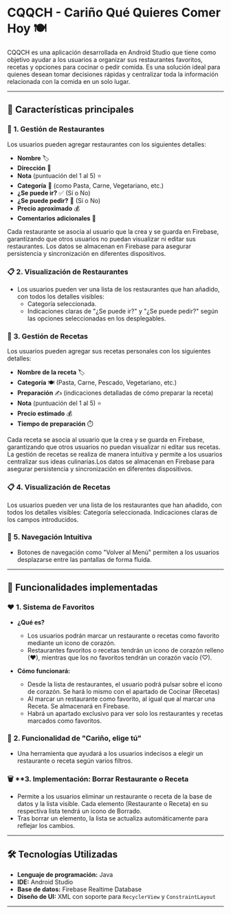 # CQQCH - Cariño Qué Quieres Comer Hoy 🍽️

CQQCH es una aplicación desarrollada en Android Studio que tiene como objetivo ayudar a los usuarios a organizar sus restaurantes favoritos, recetas y opciones para cocinar o pedir comida. Es una solución ideal para quienes desean tomar decisiones rápidas y centralizar toda la información relacionada con la comida en un solo lugar.

---

## 🚀 **Características principales**

### 🏢 **1. Gestión de Restaurantes**
Los usuarios pueden agregar restaurantes con los siguientes detalles:
  - **Nombre** 🏷️
  - **Dirección** 📍
  - **Nota** (puntuación del 1 al 5) ⭐
  - **Categoría** 🍴 (como Pasta, Carne, Vegetariano, etc.)
  - **¿Se puede ir?** ✅ (Sí o No)
  - **¿Se puede pedir?** 🛵 (Sí o No)
  - **Precio aproximado** 💰
  - **Comentarios adicionales** 📝

  Cada restaurante se asocia al usuario que la crea y se guarda en Firebase, garantizando que otros usuarios no puedan visualizar ni editar sus restaurantes. Los datos se almacenan en Firebase para asegurar persistencia y sincronización en diferentes dispositivos.

### 📋 **2. Visualización de Restaurantes**
- Los usuarios pueden ver una lista de los restaurantes que han añadido, con todos los detalles visibles:
  - Categoría seleccionada.
  - Indicaciones claras de "¿Se puede ir?" y "¿Se puede pedir?" según las opciones seleccionadas en los desplegables.


### 🍳 **3. Gestión de Recetas**

Los usuarios pueden agregar sus recetas personales con los siguientes detalles:

- **Nombre de la receta** 🏷️
- **Categoría** 🍽️ (Pasta, Carne, Pescado, Vegetariano, etc.)
- **Preparación** ✍️ (indicaciones detalladas de cómo preparar la receta)
- **Nota** (puntuación del 1 al 5) ⭐
- **Precio estimado** 💰
- **Tiempo de preparación** ⏱️

Cada receta se asocia al usuario que la crea y se guarda en Firebase, garantizando que otros usuarios no puedan visualizar ni editar sus recetas. La gestión de recetas se realiza de manera intuitiva y permite a los usuarios centralizar sus ideas culinarias.Los datos se almacenan en Firebase para asegurar persistencia y sincronización en diferentes dispositivos.


    
### 📋 4. Visualización de Recetas
Los usuarios pueden ver una lista de los restaurantes que han añadido, con todos los detalles visibles:
Categoría seleccionada.
Indicaciones claras de los campos introducidos.


### 🧭 **5. Navegación Intuitiva**
- Botones de navegación como "Volver al Menú" permiten a los usuarios desplazarse entre las pantallas de forma fluida.


---

## 🌟 **Funcionalidades implementadas**

### ❤️ **1. Sistema de Favoritos**
- **¿Qué es?**
  - Los usuarios podrán marcar un restaurante o recetas como favorito mediante un icono de corazón.
  - Restaurantes favoritos o recetas tendrán un icono de corazón relleno (♥), mientras que los no favoritos tendrán un corazón vacío (♡).


- **Cómo funcionará:**
  - Desde la lista de restaurantes, el usuario podrá pulsar sobre el icono de corazón. Se hará lo mismo con el apartado de Cocinar (Recetas)
  - Al marcar un restaurante como favorito, al igual que al marcar una Receta. Se almacenará en Firebase.
  - Habrá un apartado exclusivo para ver solo los restaurantes y recetas marcados como favoritos.

### 🎲 **2. Funcionalidad de "Cariño, elige tú"**
  - Una herramienta que ayudará a los usuarios indecisos a elegir un restaurante o receta según varios filtros.

### 🗑️ **3. Implementación: Borrar Restaurante o Receta
  - Permite a los usuarios eliminar un restaurante o receta de la base de datos y la lista visible. Cada elemento (Restaurante o Receta) en su respectiva lista tendrá un icono de Borrado.
  - Tras borrar un elemento, la lista se actualiza automáticamente para reflejar los cambios.

---

## 🛠️ **Tecnologías Utilizadas**

- **Lenguaje de programación:** Java
- **IDE:** Android Studio
- **Base de datos:** Firebase Realtime Database
- **Diseño de UI:** XML con soporte para `RecyclerView` y `ConstraintLayout`

---

